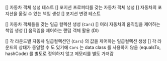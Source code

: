 [] 자동차 객체 생성 테스트
[] 포지션 프로퍼티를 갖는 자동차 객체 생성
[] 자동차의 포지션을 옮길 수 있는 책임 생성
[] 포지션 변경 테스트

[] 자동차 객체들을 갖는 일급 컬렉션 생성 (`Cars`)
[] 여러 자동차의 움직임을 제어하는 책임 생성
[] 움직임을 제어하는 랜덤 객체 활용 (DI)

[] 각 라운드별 자동차 일급컬렉션인 (`Cars`) 의 값을 제어하는 일급컬렉션 생성
[] 각 라운드의 상태가 동일할 수 도 있기에 `Cars` 는 data class 를 사용하지 않음 (equalsTo, hashCode) 를 별도로 정의하지 않고 메모리를 별도 가져감

